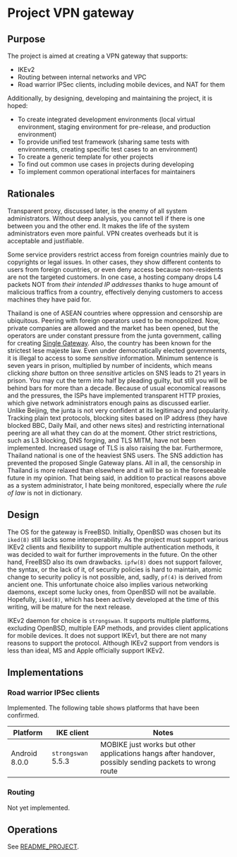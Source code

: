 # Project VPN gateway

## Purpose

The project is aimed at creating a VPN gateway that supports:

* IKEv2
* Routing between internal networks and VPC
* Road warrior IPSec clients, including mobile devices, and NAT for them

Additionally, by designing, developing and maintaining the project, it is
hoped:

* To create integrated development environments (local virtual environment,
  staging environment for pre-release, and production environment)
* To provide unified test framework (sharing same tests with environments,
  creating specific test cases to an environment)
* To create a generic template for other projects
* To find out common use cases in projects during developing
* To implement common operational interfaces for maintainers

## Rationales

Transparent proxy, discussed later, is the enemy of all system administrators.
Without deep analysis, you cannot tell if there is one between you and the
other end. It makes the life of the system administrators even more painful.
VPN creates overheads but it is acceptable and justifiable.

Some service providers restrict access from foreign countries mainly due to
copyrights or legal issues. In other cases, they show different contents to
users from foreign countries, or even deny access because non-residents are
not the targeted customers. In one case, a hosting company drops L4 packets
NOT from _their intended IP addresses_ thanks to huge amount of malicious
traffics from a country, effectively denying customers to access machines they
have paid for.

Thailand is one of ASEAN countries where oppression and censorship are
ubiquitous. Peering with foreign operators used to be monopolized. Now,
private companies are allowed and the market has been opened, but the
operators are under constant pressure from the junta government, calling for
creating [Single Gateway](https://en.wikipedia.org/wiki/Internet_in_Thailand#Single_Internet_gateway).
Also, the country has been known for the strictest lese majeste law. Even
under democratically elected governments, it is illegal to access to some
_sensitive_ information. Minimum sentence is seven years in prison, multiplied
by number of incidents, which means clicking _share_ button on three
_sensitive_ articles on SNS leads to 21 years in prison. You may cut the term
into half by pleading guilty, but still you will be behind bars for more than
a decade. Because of usual economical reasons and the pressures, the ISPs have
implemented transparent HTTP proxies, which give network administrators enough
pains as discussed earlier. Unlike Beijing, the junta is not very confident at
its legitimacy and popularity. Tracking plain text protocols, blocking sites
based on IP address (they have blocked BBC, Daily Mail, and other news sites)
and restricting international peering are all what they can do at the moment.
Other strict restrictions, such as L3 blocking, DNS forging, and TLS MITM,
have not been implemented. Increased usage of TLS is also raising the bar.
Furthermore, Thailand national is one of the heaviest SNS users. The SNS
addiction has prevented the proposed Single Gateway plans. All in all, the
censorship in Thailand is more relaxed than elsewhere and it will be so in the
foreseeable future in my opinion. That being said, in addition to practical
reasons above as a system administrator, I hate being monitored, especially
where _the rule of law_ is not in dictionary.

## Design

The OS for the gateway is FreeBSD. Initially, OpenBSD was chosen but its
`iked(8)` still lacks some interoperability. As the project must support
various IKEv2 clients and flexibility to support multiple authentication
methods, it was decided to wait for further improvements in the future.  On
the other hand, FreeBSD also its own drawbacks. `ipfw(8)` does not support
failover, the syntax, or the lack of it, of security policies is hard to
maintain, atomic change to security policy is not possible, and, sadly,
`pf(4)` is derived from ancient one. This unfortunate choice also implies
various networking daemons, except some lucky ones, from OpenBSD will not be
available. Hopefully, `iked(8)`, which has been actively developed at the time
of this writing, will be mature for the next release.

IKEv2 daemon for choice is `strongswan`. It supports multiple platforms,
excluding OpenBSD, multiple EAP methods, and provides client applications for
mobile devices. It does not support IKEv1, but there are not many reasons to
support the protocol. Although IKEv2 support from vendors is less than ideal,
MS and Apple officially support IKEv2.

## Implementations

### Road warrior IPSec clients

Implemented. The following table shows platforms that have been confirmed.

| Platform | IKE client | Notes |
|----------|------------|-------|
| Android 8.0.0 | `strongswan` 5.5.3 | MOBIKE just works but other applications hangs after handover, possibly sending packets to wrong route |

### Routing

Not yet implemented.

## Operations

See [README_PROJECT](README_PROJECT.md).
